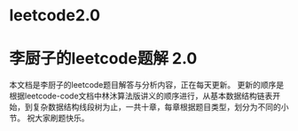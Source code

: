 # leetcode2.0
# 李厨子的leetcode题解 2.0
本文档是李厨子的leetcode题目解答与分析内容，正在每天更新。
更新的顺序是根据leetcode-code文档中林沐算法版讲义的顺序进行，从基本数据结构链表开始，到复杂数据结构线段树为止，一共十章，每章根据题目类型，划分为不同的小节。
祝大家刷题快乐。
